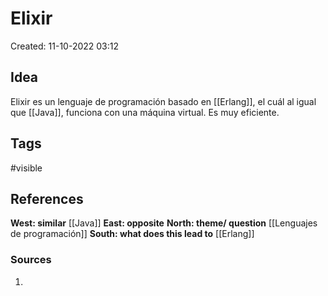 # Elixir

Created: 11-10-2022 03:12

## <span class="pink"> **Idea** </span>
Elixir es un lenguaje de programación basado en [[Erlang]], el cuál al igual que [[Java]], funciona con una máquina virtual. Es muy eficiente.

## <span class="orange"> **Tags**</span>
<span class="tag"> #visible</span> 

## <span class="green"> **References**</span>
<span class="blue"> **West: similar** </span>
[[Java]]
<span class="blue"> **East: opposite** </span>
<span class="blue"> **North: theme/ question** </span>
[[Lenguajes de programación]]
<span class="blue"> **South: what does this lead to** </span>
[[Erlang]]

### <span class="purple"> **Sources**</span>
1. 